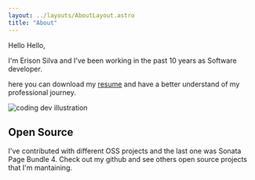```yaml
---
layout: ../layouts/AboutLayout.astro
title: "About"
---
```


Hello Hello,

I'm Erison Silva and I've been working in the past 10 years as Software developer.

here you can download my [resume](https://bucket.myprofile.pro/users/eerison/resume-default.pdf?run_id=5023283049) and have a better understand of my professional journey.

<div>
  <img src="/assets/dev.svg" class="sm:w-1/2 mx-auto" alt="coding dev illustration">
</div>

## Open Source

I've contributed with different OSS projects and the last one was Sonata Page Bundle 4.
Check out my github and see others open source projects that I'm mantaining.
